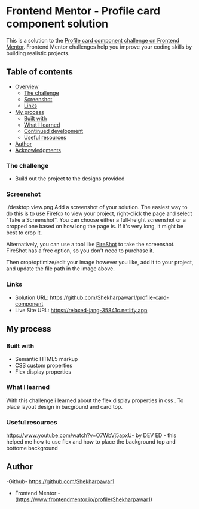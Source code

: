 # Frontend Mentor - Profile card component solution

This is a solution to the [Profile card component challenge on Frontend Mentor](https://www.frontendmentor.io/challenges/profile-card-component-cfArpWshJ). Frontend Mentor challenges help you improve your coding skills by building realistic projects. 

## Table of contents

- [Overview](#overview)
  - [The challenge](#the-challenge)
  - [Screenshot](#screenshot)
  - [Links](#links)
- [My process](#my-process)
  - [Built with](#built-with)
  - [What I learned](#what-i-learned)
  - [Continued development](#continued-development)
  - [Useful resources](#useful-resources)
- [Author](#author)
- [Acknowledgments](#acknowledgments)



### The challenge

- Build out the project to the designs provided

### Screenshot

./desktop view.png
Add a screenshot of your solution. The easiest way to do this is to use Firefox to view your project, right-click the page and select "Take a Screenshot". You can choose either a full-height screenshot or a cropped one based on how long the page is. If it's very long, it might be best to crop it.

Alternatively, you can use a tool like [FireShot](https://getfireshot.com/) to take the screenshot. FireShot has a free option, so you don't need to purchase it. 

Then crop/optimize/edit your image however you like, add it to your project, and update the file path in the image above.



### Links

- Solution URL: https://github.com/Shekharpawar1/profile-card-component
- Live Site URL: https://relaxed-jang-35841c.netlify.app

## My process

### Built with

- Semantic HTML5 markup
- CSS custom properties
- Flex display properties 



### What I learned

With this challenge i learned about the flex display properties in css .
To place layout design  in bacground and card top. 





### Useful resources

https://www.youtube.com/watch?v=O7WbVj5apxU- by DEV ED - this helped me how to use flex and how to place the background top and bottome background 



## Author

-Github- https://github.com/Shekharpawar1
- Frontend Mentor -(https://www.frontendmentor.io/profile/Shekharpawar1)




 
